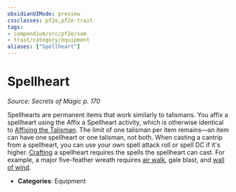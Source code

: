 ```yaml
---
obsidianUIMode: preview
cssclasses: pf2e,pf2e-trait
tags:
- compendium/src/pf2e/som
- trait/category/equipment
aliases: ["Spellheart"]
---
```

# Spellheart  
*Source: Secrets of Magic p. 170*  

Spellhearts are permanent items that work similarly to talismans. You affix a spellheart using the Affix a Spellheart activity, which is otherwise identical to [Affixing the Talisman](rules/actions/affix-a-talisman.md). The limit of one talisman per item remains—an item can have one spellheart or one talisman, not both. When casting a cantrip from a spellheart, you can use your own spell attack roll or spell DC if it's higher. [Crafting](rules/actions/craft.md) a spellheart requires the spells the spellheart can cast. For example, a major five-feather wreath requires [air walk](compendium/spells/air-walk.md), gale blast, and [wall of wind](compendium/spells/wall-of-wind.md).

- **Categories**: Equipment